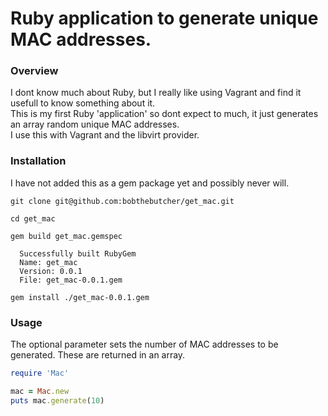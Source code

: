# Ruby application to generate unique MAC addresses.

### Overview
I dont know much about Ruby, but I really like using Vagrant and find it usefull to know something about it.  
This is my first Ruby 'application' so dont expect to much, it just generates an array random unique MAC addresses.  
I use this with Vagrant and the libvirt provider.

### Installation
I have not added this as a gem package yet and possibly never will. 
```
git clone git@github.com:bobthebutcher/get_mac.git

cd get_mac

gem build get_mac.gemspec
 
  Successfully built RubyGem
  Name: get_mac
  Version: 0.0.1
  File: get_mac-0.0.1.gem

gem install ./get_mac-0.0.1.gem
```

### Usage
The optional parameter sets the number of MAC addresses to be generated.
These are returned in an array.
```ruby
require 'Mac'

mac = Mac.new
puts mac.generate(10)
```

